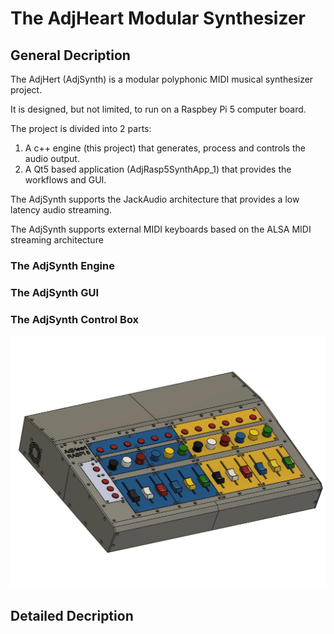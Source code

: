 # The AdjHeart Modular Synthesizer
## General Decription
The AdjHert (AdjSynth) is a modular polyphonic MIDI musical synthesizer project.

It is designed, but not limited, to run on a Raspbey Pi 5 computer board.

The project is divided into 2 parts:
1. A c++ engine (this project) that generates, process and controls the audio output.
2. A Qt5 based application (AdjRasp5SynthApp_1) that provides the workflows and GUI.

The AdjSynth supports the JackAudio architecture that provides a low latency audio streaming.

The AdjSynth supports external MIDI keyboards based on the ALSA MIDI streaming architecture

### The AdjSynth Engine



### The AdjSynth GUI


### The AdjSynth Control Box

![alt text](./images/Raspi5Synth_TopAssemblyv148.jpg "Control Box")


## Detailed Decription



